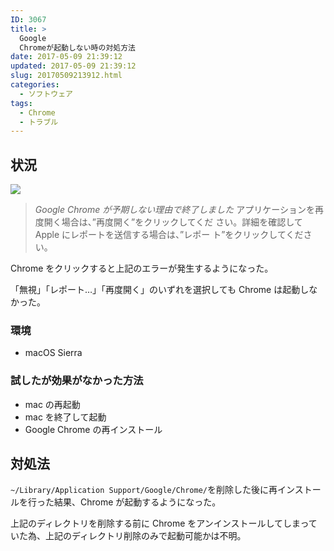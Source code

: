 ```yaml
---
ID: 3067
title: >
  Google
  Chromeが起動しない時の対処方法
date: 2017-05-09 21:39:12
updated: 2017-05-09 21:39:12
slug: 20170509213912.html
categories:
  - ソフトウェア
tags:
  - Chrome
  - トラブル
---
```


<!--more-->

## 状況

![](https://i.imgur.com/EtFmBdc.png)

> _Google Chrome が予期しない理由で終了しました_
> アプリケーションを再度開く場合は、”再度開く”をクリックしてくだ
> さい。詳細を確認して Apple にレポートを送信する場合は、”レポー
> ト”をクリックしてください。

Chrome をクリックすると上記のエラーが発生するようになった。

「無視」「レポート…」「再度開く」のいずれを選択しても Chrome は起動しなかった。

### 環境

- macOS Sierra

### 試したが効果がなかった方法

- mac の再起動
- mac を終了して起動
- Google Chrome の再インストール

## 対処法

`~/Library/Application Support/Google/Chrome/`を削除した後に再インストールを行った結果、Chrome が起動するようになった。

上記のディレクトリを削除する前に Chrome をアンインストールしてしまっていた為、上記のディレクトリ削除のみで起動可能かは不明。
